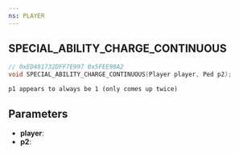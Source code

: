 ```yaml
---
ns: PLAYER
---
```

## SPECIAL_ABILITY_CHARGE_CONTINUOUS

```c
// 0xED481732DFF7E997 0x5FEE98A2
void SPECIAL_ABILITY_CHARGE_CONTINUOUS(Player player, Ped p2);
```

```
p1 appears to always be 1 (only comes up twice)  
```

## Parameters
* **player**: 
* **p2**: 

